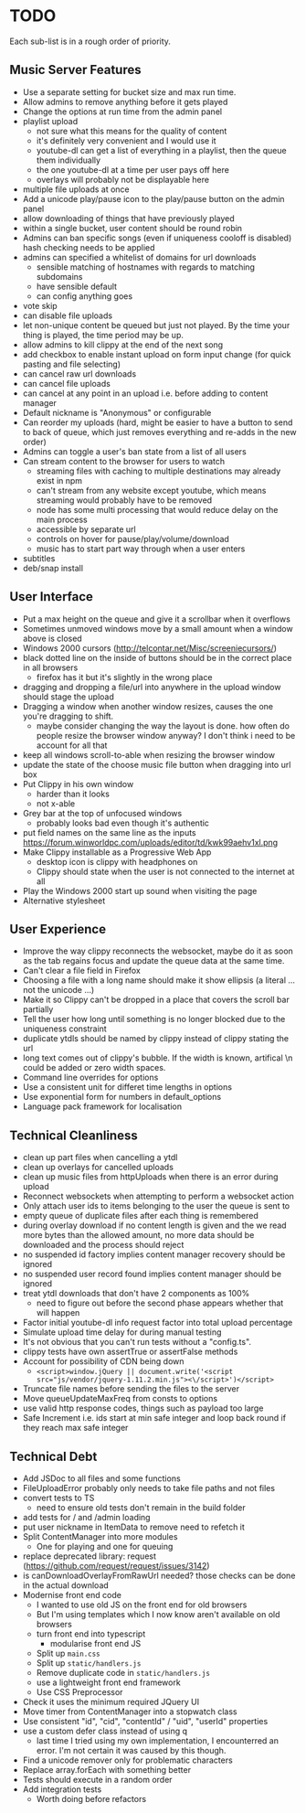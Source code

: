 TODO
====

Each sub-list is in a rough order of priority.

Music Server Features
---------------------

* Use a separate setting for bucket size and max run time.
* Allow admins to remove anything before it gets played
* Change the options at run time from the admin panel
* playlist upload
	* not sure what this means for the quality of content
	* it's definitely very convenient and I would use it
	* youtube-dl can get a list of everything in a playlist, then the queue them individually
	* the one youtube-dl at a time per user pays off here
	* overlays will probably not be displayable here
* multiple file uploads at once
* Add a unicode play/pause icon to the play/pause button on the admin panel
* allow downloading of things that have previously played
* within a single bucket, user content should be round robin
* Admins can ban specific songs (even if uniqueness cooloff is disabled) hash checking needs to be applied
* admins can specified a whitelist of domains for url downloads
	* sensible matching of hostnames with regards to matching subdomains
	* have sensible default
	* can config anything goes
* vote skip
* can disable file uploads
* let non-unique content be queued but just not played. By the time your thing is played, the time period may be up.
* allow admins to kill clippy at the end of the next song
* add checkbox to enable instant upload on form input change (for quick pasting and file selecting)
* can cancel raw url downloads
* can cancel file uploads
* can cancel at any point in an upload i.e. before adding to content manager
* Default nickname is "Anonymous" or configurable
* Can reorder my uploads (hard, might be easier to have a button to send to back of queue, which just removes everything and re-adds in the new order)
* Admins can toggle a user's ban state from a list of all users
* Can stream content to the browser for users to watch
	* streaming files with caching to multiple destinations may already exist in npm
	* can't stream from any website except youtube, which means streaming would probably have to be removed
	* node has some multi processing that would reduce delay on the main process
	* accessible by separate url
	* controls on hover for pause/play/volume/download
	* music has to start part way through when a user enters
* subtitles
* deb/snap install

User Interface
--------------

* Put a max height on the queue and give it a scrollbar when it overflows
* Sometimes unmoved windows move by a small amount when a window above is closed
* Windows 2000 cursors (http://telcontar.net/Misc/screeniecursors/)
* black dotted line on the inside of buttons should be in the correct place in all browsers
	* firefox has it but it's slightly in the wrong place
* dragging and dropping a file/url into anywhere in the upload window should stage the upload
* Dragging a window when another window resizes, causes the one you're dragging to shift.
	* maybe consider changing the way the layout is done. how often do people resize the browser window anyway? I don't think i need to be account for all that
* keep all windows scroll-to-able when resizing the browser window
* update the state of the choose music file button when dragging into url box
* Put Clippy in his own window
	* harder than it looks
	* not x-able
* Grey bar at the top of unfocused windows
	* probably looks bad even though it's authentic
* put field names on the same line as the inputs https://forum.winworldpc.com/uploads/editor/td/kwk99aehv1xl.png
* Make Clippy installable as a Progressive Web App
	* desktop icon is clippy with headphones on
	* Clippy should state when the user is not connected to the internet at all
* Play the Windows 2000 start up sound when visiting the page
* Alternative stylesheet

User Experience
---------------

* Improve the way clippy reconnects the websocket, maybe do it as soon as the tab regains focus and update the queue data at the same time.
* Can't clear a file field in Firefox
* Choosing a file with a long name should make it show ellipsis (a literal ... not the unicode …)
* Make it so Clippy can't be dropped in a place that covers the scroll bar partially
* Tell the user how long until something is no longer blocked due to the uniqueness constraint
* duplicate ytdls should be named by clippy instead of clippy stating the url
* long text comes out of clippy's bubble. If the width is known, artifical \n could be added or zero width spaces.
* Command line overrides for options
* Use a consistent unit for differet time lengths in options
* Use exponential form for numbers in default_options
* Language pack framework for localisation

Technical Cleanliness
---------------------

* clean up part files when cancelling a ytdl
* clean up overlays for cancelled uploads
* clean up music files from httpUploads when there is an error during upload
* Reconnect websockets when attempting to perform a websocket action
* Only attach user ids to items belonging to the user the queue is sent to
* empty queue of duplicate files after each thing is remembered
* during overlay download if no content length is given and the we read more bytes than the allowed amount, no more data should be downloaded and the process should reject
* no suspended id factory implies content manager recovery should be ignored
* no suspended user record found implies content manager should be ignored
* treat ytdl downloads that don't have 2 components as 100%
	* need to figure out before the second phase appears whether that will happen
* Factor initial youtube-dl info request factor into total upload percentage
* Simulate upload time delay for during manual testing
* It's not obvious that you can't run tests without a "config.ts".
* clippy tests have own assertTrue or assertFalse methods
* Account for possibility of CDN being down
	* `<script>window.jQuery || document.write('<script src="js/vendor/jquery-1.11.2.min.js"><\/script>')</script>`
* Truncate file names before sending the files to the server
* Move queueUpdateMaxFreq from consts to options
* use valid http response codes, things such as payload too large
* Safe Increment i.e. ids start at min safe integer and loop back round if they reach max safe integer

Technical Debt
--------------

* Add JSDoc to all files and some functions
* FileUploadError probably only needs to take file paths and not files
* convert tests to TS
	* need to ensure old tests don't remain in the build folder
* add tests for / and /admin loading
* put user nickname in ItemData to remove need to refetch it
* Split ContentManager into more modules
	* One for playing and one for queuing
* replace deprecated library: request (https://github.com/request/request/issues/3142)
* is canDownloadOverlayFromRawUrl needed? those checks can be done in the actual download
* Modernise front end code
	* I wanted to use old JS on the front end for old browsers
	* But I'm using templates which I now know aren't available on old browsers
	* turn front end into typescript
		* modularise front end JS
	* Split up `main.css`
	* Split up `static/handlers.js`
	* Remove duplicate code in `static/handlers.js`
	* use a lightweight front end framework
	* Use CSS Preprocessor
* Check it uses the minimum required JQuery UI
* Move timer from ContentManager into a stopwatch class
* Use consistent "id", "cid", "contentId" / "uid", "userId" properties
* use a custom defer class instead of using q
	* last time I tried using my own implementation, I encounterred an error. I'm not certain it was caused by this though.
* Find a unicode remover only for problematic characters
* Replace array.forEach with something better
* Tests should execute in a random order
* Add integration tests
	* Worth doing before refactors

